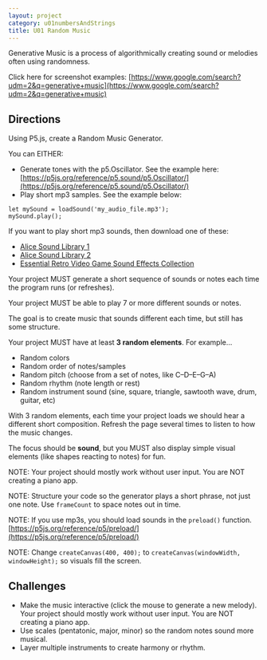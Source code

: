 ```yaml
---
layout: project
category: u01numbersAndStrings
title: U01 Random Music
---
```


Generative Music is a process of algorithmically creating sound or melodies often using randomness.

Click here for screenshot examples: [https://www.google.com/search?udm=2&q=generative+music](https://www.google.com/search?udm=2&q=generative+music)

## Directions

Using P5.js, create a Random Music Generator.

You can EITHER:
- Generate tones with the p5.Oscillator. See the example here: [https://p5js.org/reference/p5.sound/p5.Oscillator/](https://p5js.org/reference/p5.sound/p5.Oscillator/)
- Play short mp3 samples. See the example below:
```
let mySound = loadSound('my_audio_file.mp3');
mySound.play();
```

If you want to play short mp3 sounds, then download one of these:
  - [Alice Sound Library 1](https://www.alice.org/wp-content/uploads/2017/05/AliceSoundLibrary.zip)
  - [Alice Sound Library 2](https://www.alice.org/wp-content/uploads/2017/08/AliceSoundLibraryExpansionPackOne.zip)
  - [Essential Retro Video Game Sound Effects Collection](https://drive.google.com/file/d/1wjLFlCGQ_HoQJ0QMawGk5qoCyOWcteY4/view?usp=drive_link)

Your project MUST generate a short sequence of sounds or notes each time the program runs (or refreshes).  

Your project MUST be able to play 7 or more different sounds or notes.

The goal is to create music that sounds different each time, but still has some structure.

Your project MUST have at least **3 random elements**. For example…
- Random colors
- Random order of notes/samples
- Random pitch (choose from a set of notes, like C–D–E–G–A)  
- Random rhythm (note length or rest)  
- Random instrument sound (sine, square, triangle, sawtooth wave, drum, guitar, etc)  


With 3 random elements, each time your project loads we should hear a different short composition. Refresh the page several times to listen to how the music changes.

The focus should be **sound**, but you MUST also display simple visual elements (like shapes reacting to notes) for fun.

NOTE: Your project should mostly work without user input. You are NOT creating a piano app.

NOTE: Structure your code so the generator plays a short phrase, not just one note. Use `frameCount` to space notes out in time.  

NOTE: If you use mp3s, you should load sounds in the `preload()` function. [https://p5js.org/reference/p5/preload/](https://p5js.org/reference/p5/preload/)

NOTE: Change `createCanvas(400, 400);` to `createCanvas(windowWidth, windowHeight);` so visuals fill the screen.

## Challenges


- Make the music interactive (click the mouse to generate a new melody). Your project should mostly work without user input. You are NOT creating a piano app.
- Use scales (pentatonic, major, minor) so the random notes sound more musical.  
- Layer multiple instruments to create harmony or rhythm.  
